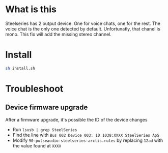 # What is this

Steelseries has 2 output device. One for voice chats, one for the rest. The voice chat is the only one detected by default. Unfortunatly, that chanel is mono. This fix will add the missing stereo channel.

# Install

```bash
sh install.sh
```

# Troubleshoot

## Device firmware upgrade

After a firmware upgrade, it's possible the ID of the device changes

* Run `lsusb | grep SteelSeries`
* Find the line with `Bus 002 Device 003: ID 1038:XXXX SteelSeries ApS`
* Modify `90-pulseaudio-steelseries-arctis.rules` by replacing `12ad` with the value found at `XXXX`